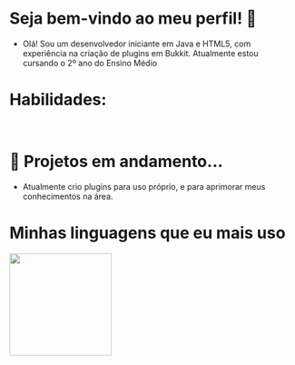 # **Seja bem-vindo ao meu perfil! 👋**

- Olá! Sou um desenvolvedor iniciante em Java e HTML5, com experiência na criação de plugins em Bukkit. Atualmente estou cursando o 2º ano do Ensino Médio
# **Habilidades:**
<img src="https://camo.githubusercontent.com/c8e48bde5f790d37bb96c54c8205ece78c590638bc9acda0548c036fb6f420d5/68747470733a2f2f696d672e736869656c64732e696f2f62616467652f2d4a6176612d7265643f7374796c653d666c61742d737175617265266c6f676f3d4a617661266c6f676f436f6c6f723d7768697465" alt=""> <img src="https://camo.githubusercontent.com/91adcbd88c528c5f95fee8e32fc232df7954a8f4a2da2fc6a60d730a5e77d3f7/68747470733a2f2f696d672e736869656c64732e696f2f62616467652f2d42756b6b69742d3966636630303f7374796c653d666c61742d737175617265266c6f676f3d4a617661266c6f676f436f6c6f723d7768697465" alt=""> 
# **🚀 Projetos em andamento...**

- Atualmente crio plugins para uso próprio, e para aprimorar meus conhecimentos na área. 

# **Minhas linguagens que eu mais uso**
<div>
<a href="https://github.com/MrJoel">
<img loading="lazy" height="180em" src="https://github-readme-stats.vercel.app/api/top-langs/?username=MrJoel&layout=compact&langs_count=7&theme=dracula"/>
</div>
